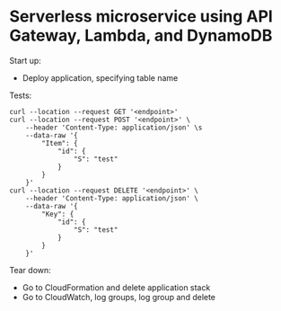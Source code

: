 # Serverless microservice using API Gateway, Lambda, and DynamoDB  

Start up:  

- Deploy application, specifying table name  

Tests:  

```
curl --location --request GET '<endpoint>'
curl --location --request POST '<endpoint>' \
	--header 'Content-Type: application/json' \s
	--data-raw '{
		"Item": {
			"id": {
				"S": "test"
			}
		}
	}'
curl --location --request DELETE '<endpoint>' \
	--header 'Content-Type: application/json' \
	--data-raw '{
		"Key": {
			"id": {
				"S": "test"
			}
		}
	}'
```

Tear down:  

- Go to CloudFormation and delete application stack  
- Go to CloudWatch, log groups, log group and delete  
